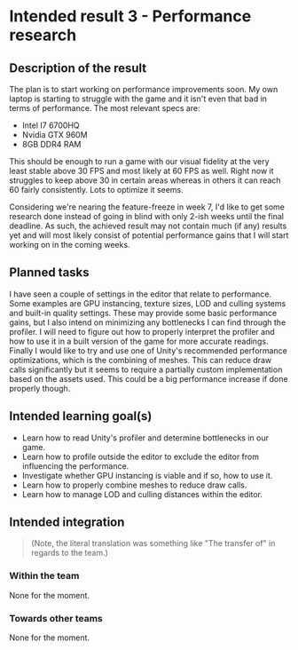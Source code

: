 Intended result 3 - Performance research
==================

## Description of the result
The plan is to start working on performance improvements soon. My own laptop is starting to struggle with the game and it isn't even that bad in terms of performance. The most relevant specs are:
- Intel I7 6700HQ
- Nvidia GTX 960M
- 8GB DDR4 RAM

This should be enough to run a game with our visual fidelity at the very least stable above 30 FPS and most likely at 60 FPS as well. Right now it struggles to keep above 30 in certain areas whereas in others it can reach 60 fairly consistently. Lots to optimize it seems.

Considering we're nearing the feature-freeze in week 7, I'd like to get some research done instead of going in blind with only 2-ish weeks until the final deadline. As such, the achieved result may not contain much (if any) results yet and will most likely consist of potential performance gains that I will start working on in the coming weeks.

## Planned tasks
I have seen a couple of settings in the editor that relate to performance. Some examples are GPU instancing, texture sizes, LOD and culling systems and built-in quality settings. These may provide some basic performance gains, but I also intend on minimizing any bottlenecks I can find through the profiler. I will need to figure out how to properly interpret the profiler and how to use it in a built version of the game for more accurate readings. Finally I would like to try and use one of Unity's recommended performance optimizations, which is the combining of meshes. This can reduce draw calls significantly but it seems to require a partially custom implementation based on the assets used. This could be a big performance increase if done properly though.

## Intended learning goal(s)
- Learn how to read Unity's profiler and determine bottlenecks in our game.
- Learn how to profile outside the editor to exclude the editor from influencing the performance.
- Investigate whether GPU instancing is viable and if so, how to use it.
- Learn how to properly combine meshes to reduce draw calls.
- Learn how to manage LOD and culling distances within the editor.

## Intended integration 
> (Note, the literal translation was something like "The transfer of" in regards to the team.)

### Within the team
None for the moment.

### Towards other teams
None for the moment.
